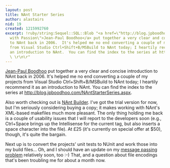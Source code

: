 ```yaml
---
layout: post
title: NAnt Starter Series
author: alastairs
nid: 19
created: 1215992760
excerpt: !ruby/string:Sequel::SQL::Blob "<a href=\"http://blog.jpboodhoo.com/\" title=\"Develop
  with Passion\">Jean-Paul Boodhoo</a> put together a very clear and concise introduction
  to NAnt back in 2006.  It's helped me no end converting a couple of my projects
  from Visual Studio Ctrl+Shift+B/MSBuild to NAnt today; I heartily recommend it as
  an introduction to NAnt.  You can find the index to the series at http://blog.jpboodhoo.com/NAntStarterSeries.aspx.
  \ \r\n\r"
---
```

<a href="http://blog.jpboodhoo.com/" title="Develop with Passion">Jean-Paul Boodhoo</a> put together a very clear and concise introduction to NAnt back in 2006.  It's helped me no end converting a couple of my projects from Visual Studio Ctrl+Shift+B/MSBuild to NAnt today; I heartily recommend it as an introduction to NAnt.  You can find the index to the series at http://blog.jpboodhoo.com/NAntStarterSeries.aspx.  

Also worth checking out is <a href="http://www.nantbuilder.com/">NAnt Builder</a>.  I've got the trial version for now, but I'm seriously considering buying a copy; it makes working with NAnt's XML-based makefiles much more pleasant.  The only thing holding me back is a couple of usability issues that I will report to the developers soon (e.g., Ctrl+Space brings up the Intellisense for the current tag, but also inserts a space character into the file).  At £25 (it's currently on special offer at $50), though, it's quite the bargain.

Next up is to convert the projects' unit tests to NUnit and work those into my build files...  Oh, and I should have an update on my <a href="/coding/2008/06/25/message-passing-a-plug-framework.html" title="Message Passing in a Plug-in Framework">message passing problem</a> relatively soon, too :-)  That, and a question about file encodings that's been troubling me for about a month now.
